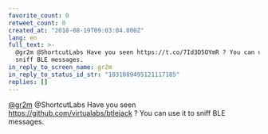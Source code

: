```yaml
---
favorite_count: 0
retweet_count: 0
created_at: "2018-08-19T09:03:04.000Z"
lang: en
full_text: >-
  @gr2m @ShortcutLabs Have you seen https://t.co/7Id3D5OYmR ? You can use it to
  sniff BLE messages.
in_reply_to_screen_name: gr2m
in_reply_to_status_id_str: "1031089495121117185"
replies: []
---
```


[@gr2m](https://twitter.com/gr2m) @ShortcutLabs Have you seen
<https://github.com/virtualabs/btlejack> ? You can use it to sniff BLE messages.

